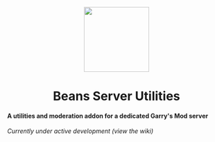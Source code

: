 <p align="center"><img width="150" height="150" src="https://user-images.githubusercontent.com/59924045/157759519-605f82b3-5cb4-4481-94ca-f4da982cbec5.png"></p>
<h1 align="center">Beans Server Utilities</h1>

#### A utilities and moderation addon for a dedicated Garry's Mod server

*Currently under active development (view the wiki)*

